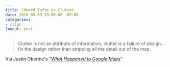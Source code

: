```yaml
---
title: Edward Tufte on Clutter
date: 2016-05-09 19:00:00 -05:00
categories:
- clips
layout: post
---
```


> Clutter is not an attribute of information, clutter is a failure of design... fix the design rather than stripping all the detail out of the map.

Via Justin Oberine's "_[What Happened to Google Maps](http://www.justinobeirne.com/essay/what-happened-to-google-maps)_"